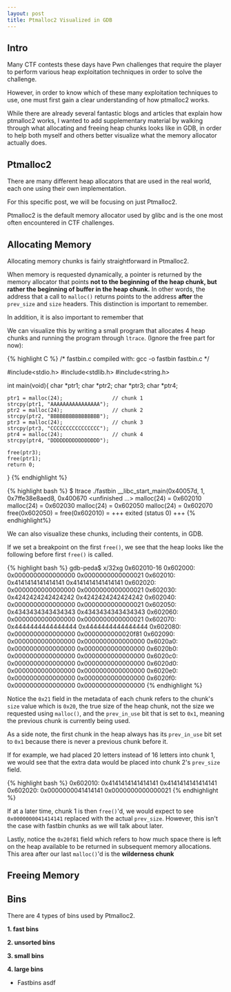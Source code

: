 ```yaml
---
layout: post
title: Ptmalloc2 Visualized in GDB
---
```

## Intro
Many CTF contests these days have Pwn challenges that require the player to perform various heap exploitation techniques in order to solve the challenge.

However, in order to know which of these many exploitation techniques to use, one must first gain a clear understanding of how ptmalloc2 works. 

While there are already several fantastic blogs and articles that explain how ptmalloc2 works, I wanted to add supplementary material by walking through what allocating and freeing heap chunks looks like in GDB, in order to help both myself and others better visualize what the memory allocator actually does.

## Ptmalloc2
There are many different heap allocators that are used in the real world, each one using their own implementation.

For this specific post, we will be focusing on just Ptmalloc2. 

Ptmalloc2 is the default memory allocator used by glibc and is the one most often encountered in CTF challenges. 

## Allocating Memory

Allocating memory chunks is fairly straightforward in Ptmalloc2. 

When memory is requested dynamically, a pointer is returned by the memory allocator that points **not to the beginning of the heap chunk, but rather the beginning of buffer in the heap chunk.** In other words, the address that a call to `malloc()` returns points to the address **after** the `prev_size` and `size` headers. This distinction is important to remember. 

In addition, it is also important to remember that  

We can visualize this by writing a small program that allocates 4 heap chunks and running the program through `ltrace`. (Ignore the free part for now):

{% highlight C %}
/* 
    fastbin.c
    compiled with: gcc -o fastbin fastbin.c
*/

#include<stdio.h>
#include<stdlib.h>
#include<string.h>

int main(void){
    char *ptr1;
    char *ptr2;
    char *ptr3;
    char *ptr4;

    ptr1 = malloc(24);                // chunk 1
    strcpy(ptr1, "AAAAAAAAAAAAAAAA");
    ptr2 = malloc(24);                // chunk 2
    strcpy(ptr2, "BBBBBBBBBBBBBBBB");
    ptr3 = malloc(24);                // chunk 3
    strcpy(ptr3, "CCCCCCCCCCCCCCCC");
    ptr4 = malloc(24);                // chunk 4
    strcpy(ptr4, "DDDDDDDDDDDDDDDD");

    free(ptr3);
    free(ptr1);
    return 0;
}
{% endhighlight %}

{% highlight bash %}
$ ltrace ./fastbin
__libc_start_main(0x40057d, 1, 0x7ffe38e8aed8, 0x400670 <unfinished ...>
malloc(24)                                                             = 0x602010
malloc(24)                                                             = 0x602030
malloc(24)                                                             = 0x602050
malloc(24)                                                             = 0x602070
free(0x602050)                                                         = <void>
free(0x602010)                                                         = <void>
+++ exited (status 0) +++
{% endhighlight%}

We can also visualize these chunks, including their contents, in GDB.

If we set a breakpoint on the first `free()`, we see that the heap looks like the following before first `free()` is called.

{% highlight bash %}
gdb-peda$ x/32xg 0x602010-16
0x602000:       0x0000000000000000      0x0000000000000021
0x602010:       0x4141414141414141      0x4141414141414141
0x602020:       0x0000000000000000      0x0000000000000021
0x602030:       0x4242424242424242      0x4242424242424242
0x602040:       0x0000000000000000      0x0000000000000021
0x602050:       0x4343434343434343      0x4343434343434343
0x602060:       0x0000000000000000      0x0000000000000021
0x602070:       0x4444444444444444      0x4444444444444444
0x602080:       0x0000000000000000      0x0000000000020f81
0x602090:       0x0000000000000000      0x0000000000000000
0x6020a0:       0x0000000000000000      0x0000000000000000
0x6020b0:       0x0000000000000000      0x0000000000000000
0x6020c0:       0x0000000000000000      0x0000000000000000
0x6020d0:       0x0000000000000000      0x0000000000000000
0x6020e0:       0x0000000000000000      0x0000000000000000
0x6020f0:       0x0000000000000000      0x0000000000000000
{% endhighlight %}

Notice the `0x21` field in the metadata of each chunk refers to the chunk's `size` value which is `0x20`, the true size of the heap chunk, not the size we requested using `malloc()`, and the `prev_in_use` bit that is set to `0x1`, meaning the previous chunk is currently being used.

As a side note, the first chunk in the heap always has its `prev_in_use` bit set to `0x1` because there is never a previous chunk before it.

If for example, we had placed 20 letters instead of 16 letters into chunk 1, we would see that the extra data would be placed into chunk 2's `prev_size` field.  

{% highlight bash %}
0x602010:       0x4141414141414141      0x4141414141414141
0x602020:       0x0000000041414141      0x0000000000000021
{% endhighlight %}


If at a later time, chunk 1 is then `free()`'d, we would expect to see `0x0000000041414141` replaced with the actual `prev_size`. However, this isn't the case with fastbin chunks as we will talk about later.

Lastly, notice the `0x20f81` field which refers to how much space there is left on the heap available to be returned in subsequent memory allocations. This area after our last `malloc()`'d is the **wilderness chunk**

## Freeing Memory

## Bins
 
There are 4 types of bins used by Ptmalloc2. 


**1. fast bins**

**2. unsorted bins**

**3. small bins**

**4. large bins**


- Fastbins
asdf


